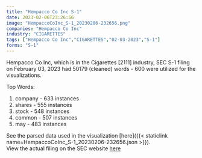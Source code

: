 ```yaml
---
title: "Hempacco Co Inc S-1"
date: 2023-02-06T23:26:56
image: "HempaccoCoInc_S-1_20230206-232656.png"
companies: "Hempacco Co Inc"
industry: "CIGARETTES"
tags: ["Hempacco Co Inc","CIGARETTES","02-03-2023","S-1"]
forms: "S-1"
---
```

Hempacco Co Inc, which is in the Cigarettes [2111] industry, SEC S-1 filing on February 03, 2023 had 50179 (cleaned) words - 600 were utilized for the visualizations.

Top Words:
1. company - 633 instances
2. shares - 555 instances
3. stock - 548 instances
4. common - 507 instances
5. may - 483 instances


See the parsed data used in the visualization [here]({{< staticlink name=HempaccoCoInc_S-1_20230206-232656.json >}}).  
View the actual filing on the SEC website [here](https://www.sec.gov/Archives/edgar/data/1892480/0001477932-23-000749.txt)